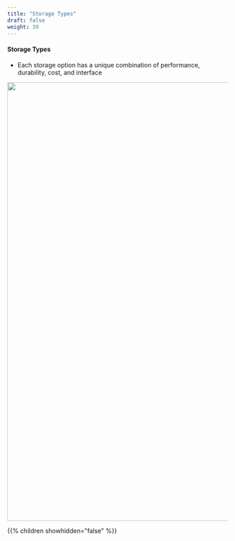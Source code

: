 ```yaml
---
title: "Storage Types"
draft: false
weight: 30
---
```


#### Storage Types
- Each storage option has a unique combination of performance, durability, cost, and interface

<img src='/images/storage-types.png' width='1000px'>


{{% children showhidden="false" %}}
